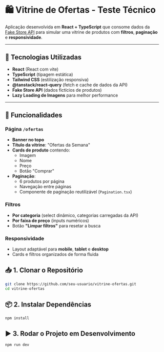 # 🛍️ Vitrine de Ofertas - Teste Técnico

Aplicação desenvolvida em **React + TypeScript** que consome dados da [Fake Store API](https://fakestoreapi.com/products) para simular uma vitrine de produtos com **filtros**, **paginação** e **responsividade**.

---

## 🚀 Tecnologias Utilizadas

- **React** (React com vite)
- **TypeScript** (tipagem estática)
- **Tailwind CSS** (estilização responsiva)
- **@tanstack/react-query** (fetch e cache de dados da API)
- **Fake Store API** (dados fictícios de produtos)
- **Lazy Loading de Imagens** para melhor performance

---

## 📌 Funcionalidades

### Página `/ofertas`
- **Banner no topo**
- **Título da vitrine**: "Ofertas da Semana"
- **Cards de produto** contendo:
  - Imagem
  - Nome
  - Preço
  - Botão "Comprar"
- **Paginação**:
  - 6 produtos por página
  - Navegação entre páginas
  - Componente de paginação reutilizável (`Pagination.tsx`)

### Filtros
- **Por categoria** (select dinâmico, categorias carregadas da API)
- **Por faixa de preço** (inputs numéricos)
- Botão **"Limpar filtros"** para resetar a busca

### Responsividade
- Layout adaptável para **mobile**, **tablet** e **desktop**
- Cards e filtros organizados de forma fluida

## 📥 1. Clonar o Repositório

```bash
git clone https://github.com/seu-usuario/vitrine-ofertas.git
cd vitrine-ofertas
```

## 📦 2. Instalar Dependências

```bash
npm install
```

## ▶️ 3. Rodar o Projeto em Desenvolvimento

```bash
npm run dev
```